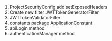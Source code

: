 1. ProjectSecurityConfig add setExposedHeaders 
2. Create new filter JWTTokenGeneratorFilter
3. JWTTokenValidatorFilter
4. constants package ApplicationConstant
5. apiLogin method
6. authenticationManager method